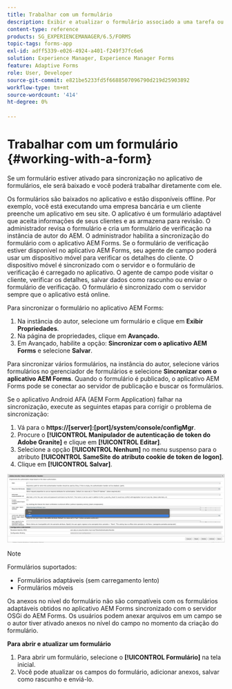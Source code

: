 ```yaml
---
title: Trabalhar com um formulário
description: Exibir e atualizar o formulário associado a uma tarefa ou Ponto inicial no aplicativo AEM Forms
content-type: reference
products: SG_EXPERIENCEMANAGER/6.5/FORMS
topic-tags: forms-app
exl-id: adff5339-e026-4924-a401-f249f37fc6e6
solution: Experience Manager, Experience Manager Forms
feature: Adaptive Forms
role: User, Developer
source-git-commit: e821be5233fd5f6688507096790d219d25903892
workflow-type: tm+mt
source-wordcount: '414'
ht-degree: 0%

---
```


# Trabalhar com um formulário {#working-with-a-form}

Se um formulário estiver ativado para sincronização no aplicativo de formulários, ele será baixado e você poderá trabalhar diretamente com ele.

Os formulários são baixados no aplicativo e estão disponíveis offline. Por exemplo, você está executando uma empresa bancária e um cliente preenche um aplicativo em seu site. O aplicativo é um formulário adaptável que aceita informações de seus clientes e as armazena para revisão. O administrador revisa o formulário e cria um formulário de verificação na instância de autor do AEM. O administrador habilita a sincronização do formulário com o aplicativo AEM Forms. Se o formulário de verificação estiver disponível no aplicativo AEM Forms, seu agente de campo poderá usar um dispositivo móvel para verificar os detalhes do cliente. O dispositivo móvel é sincronizado com o servidor e o formulário de verificação é carregado no aplicativo. O agente de campo pode visitar o cliente, verificar os detalhes, salvar dados como rascunho ou enviar o formulário de verificação. O formulário é sincronizado com o servidor sempre que o aplicativo está online.

Para sincronizar o formulário no aplicativo AEM Forms:

1. Na instância do autor, selecione um formulário e clique em **Exibir Propriedades**.
1. Na página de propriedades, clique em **Avançado.**
1. Em Avançado, habilite a opção: **Sincronizar com o aplicativo AEM Forms** e selecione **Salvar**.

Para sincronizar vários formulários, na instância do autor, selecione vários formulários no gerenciador de formulários e selecione **Sincronizar com o aplicativo AEM Forms**. Quando o formulário é publicado, o aplicativo AEM Forms pode se conectar ao servidor de publicação e buscar os formulários.

Se o aplicativo Android AFA (AEM Form Application) falhar na sincronização, execute as seguintes etapas para corrigir o problema de sincronização:

1. Vá para o **https://[server]:[port]/system/console/configMgr**.
1. Procure o **[!UICONTROL Manipulador de autenticação de token do Adobe Granite]** e clique em **[!UICONTROL Editar]**.
1. Selecione a opção **[!UICONTROL Nenhum]** no menu suspenso para o atributo **[!UICONTROL SameSite do atributo cookie de token de logon]**.
1. Clique em **[!UICONTROL Salvar]**.

![Sincronizar imagem com o aplicativo Android AFA](/help/forms/using/assets/afaandroid.png)

>[!NOTE]
>
>Formulários suportados:
>
>* Formulários adaptáveis (sem carregamento lento)
>* Formulários móveis
>
>Os anexos no nível do formulário não são compatíveis com os formulários adaptáveis obtidos no aplicativo AEM Forms sincronizado com o servidor OSGi do AEM Forms. Os usuários podem anexar arquivos em um campo se o autor tiver ativado anexos no nível do campo no momento da criação do formulário.


**Para abrir e atualizar um formulário**

1. Para abrir um formulário, selecione o **[!UICONTROL Formulário]** na tela inicial.
1. Você pode atualizar os campos do formulário, adicionar anexos, salvar como rascunho e enviá-lo.
